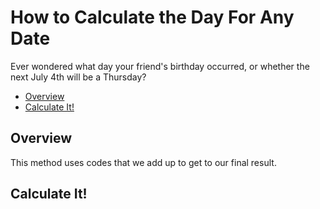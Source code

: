 # How to Calculate the Day For Any Date
Ever wondered what day your friend's birthday occurred, or whether the next July 4th will be a Thursday?

 - [Overview](#overview)
 - [Calculate It!](#calculate-it)

## Overview
This method uses codes that we add up to get to our final result.

## Calculate It!

